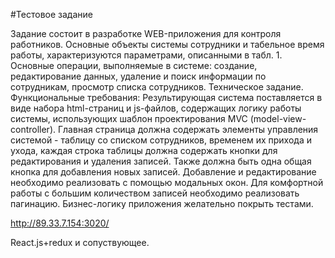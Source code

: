 #Тестовое задание

Задание состоит в разработке WEB-приложения для контроля работников. Основные объекты системы сотрудники и табельное время работы, характеризуются параметрами, описанными в табл. 1. Основные операции, выполняемые в системе: создание, редактирование данных, удаление и поиск информации по сотрудникам, просмотр списка сотрудников.
Техническое задание.
Функциональные требования: Результирующая система поставляется в виде набора html-страниц и js-файлов, содержащих логику работы системы, использующих шаблон проектирования MVC (model-view-controller).
Главная страница должна содержать элементы управления системой - таблицу со списком сотрудников, временем их прихода и ухода, каждая строка таблицы должна содержать кнопки для редактирования и удаления записей.  Также должна быть одна общая кнопка для добавления новых записей.
Добавление и редактирование необходимо реализовать с помощью модальных окон. Для комфортной работы с большим количеством записей необходимо реализовать пагинацию.
Бизнес-логику приложения желательно покрыть тестами.

http://89.33.7.154:3020/

React.js+redux и сопуствующее. 

